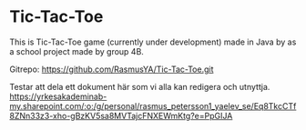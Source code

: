 # Tic-Tac-Toe

This is Tic-Tac-Toe game (currently under development) made in Java by as a school project made by group 4B.

Gitrepo:
https://github.com/RasmusYA/Tic-Tac-Toe.git

Testar att dela ett dokument här som vi alla kan redigera och utnyttja.
https://yrkesakademinab-my.sharepoint.com/:o:/g/personal/rasmus_petersson1_yaelev_se/Eq8TkcCTf8ZNn33z3-xho-gBzKV5sa8MVTajcFNXEWmKtg?e=PpGIJA
